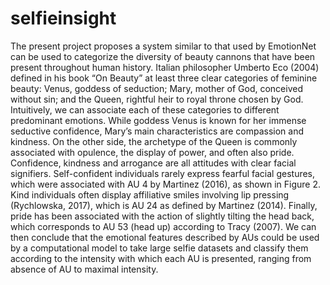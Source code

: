 # selfieinsight

The present project proposes a system similar to that used by EmotionNet can be used to categorize the diversity of beauty cannons that have been present throughout human history. Italian philosopher Umberto Eco (2004) defined in his book “On Beauty” at least three clear categories of feminine beauty: Venus, goddess of seduction; Mary, mother of God, conceived without sin; and the Queen, rightful heir to royal throne chosen by God. Intuitively, we can associate each of these categories to different predominant emotions. While goddess Venus is known for her immense seductive confidence, Mary’s main characteristics are compassion and kindness. On the other side, the archetype of the Queen is commonly associated with opulence, the display of power, and often also pride. Confidence, kindness and arrogance are all attitudes with clear facial signifiers. Self-confident individuals rarely express fearful facial gestures, which were associated with AU 4 by Martinez (2016), as shown in Figure 2. Kind individuals often display affiliative smiles involving lip pressing (Rychlowska, 2017), which is AU 24 as defined by Martinez (2014). Finally, pride has been associated with the action of slightly tilting the head back, which corresponds to AU 53 (head up) according to Tracy (2007). We can then conclude that the emotional features described by AUs could be used by a computational model to take large selfie datasets and classify them according to the intensity with which each AU is presented, ranging from absence of AU to maximal intensity.
